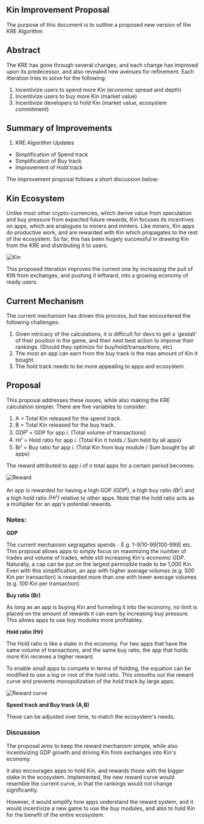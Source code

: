 ## Kin Improvement Proposal
The purpose of this document is to outline a proposed new version of the KRE Algorithm

## Abstract
The KRE has gone through several changes, and each change has improved upon its predecessor, and also revealed new avenues for refinement. Each itteration tries to solve for the following:

1. Incentivize users to spend more Kin (economic spread and depth)
2. Incentivize users to buy more Kin (market value)
3. Incentivize developers to hold Kin (market value, ecosystem commitment)


## Summary of Improvements
1. KRE Algorithm Updates

 - Simplification of Spend track
 - Simplification of Buy track
 - Improvement of Hold track

The improvement proposal follows a short discussion below:

## Kin Ecosystem
Unlike most other crypto-currencies, which derive value from speculation and buy pressure from expected future rewards, Kin focuses its incentives on apps, which are analogues to miners and minters. Like miners, Kin apps do productive work, and are rewarded with Kin which propagates to the rest of the ecosystem. So far, this has been hugely successful in drawing Kin from the KRE and distributing it to users.

![Kin](https://i.imgur.com/cKtxrRD.jpg)

This proposed itteration improves the current one by increasing the pull of KIN from exchanges, and pushing it leftward, into a growing economy of ready users. 

## Current Mechanism
The current mechanism has driven this process, but has encountered the following challenges:

1. Given intricacy of the calculations, it is difficult for devs to get a 'gestalt' of their position in the game, and their next best action to improve their rankings. (Should they optimize for buy/hold/transactions, etc)
2. The most an app can earn from the buy track is the max amount of Kin it bought.
3. The hold track needs to be more appealing to apps and ecosystem.

## Proposal
This proposal addresses these issues, while also making the KRE calculation simpler. There are five variables to consider:

1. A = Total Kin released for the spend track.
2. B = Total Kin released for the buy track.
3. GDP<sup>i</sup> = GDP for app *i*. (Total volume of transactions)
4. Hr<sup>i</sup> = Hold ratio for app *i*. (Total Kin it holds / Sum held by all apps)
5. Br<sup>i</sup> = Buy ratio for app *i*. (Total Kin from buy module / Sum bought by all apps)

The reward attributed to app *i* of *n* total apps for a certain period becomes:


![Reward](https://i.imgur.com/PdWkfx0.jpg)


An app is rewarded for having a high GDP *(GDP<sup>i</sup>)*, a high buy ratio *(Br<sup>i</sup>)* and a high hold ratio *(Hr<sup>i</sup>)* relative to other apps. Note that the hold ratio acts as a multiplier for an app's potential rewards.

### Notes:
**GDP**

The current mechanism segragates spends - E.g. 1-9|10-99|100-999| etc. This proposal allows apps to simply focus on maximizing the number of trades and volume of trades, while still increasing Kin's economic GDP. Naturally, a cap can be put on the largest permisible trade to be 1,000 Kin. Even with this simplification, an app with higher average volumes (e.g. 500 Kin per transaction) is rewarded more than one with lower average volumes (e.g. 100 Kin per transaction).


**Buy ratio (Br)**

As long as an app is buying Kin and funneling it into the economy, no limit is placed on the amount of rewards it can earn by increasing buy pressure. This allows apps to use buy modules more profitabley.


**Hold ratio (Hr)**

The Hold ratio is like a stake in the economy. For two apps that have the same volume of transactions, and the same buy ratio, the app that holds more Kin recieves a higher reward.

To enable small apps to compete in terms of holding, the equation can be modified to use a log or root of the hold ratio. This smooths out the reward curve and prevents monopolization of the hold track by large apps.


![Reward curve](https://i.imgur.com/uRvDWHm.jpg)


**Spend track and Buy track (A,B)**

These can be adjusted over time, to match the ecosystem's needs.

### Discussion
The proposal aims to keep the reward mechanism simple, while also incentivizing GDP growth and driving Kin from exchanges into Kin's economy.

It also encourages apps to hold Kin, and rewards those with the bigger stake in the ecosystem. Implemented, the new reward curve would resemble the current curve, in that the rankings would not change significantly.

However, it would simplify how apps understand the reward system, and it would incentivize a new game to use the buy modules, and also to hold Kin for the benefit of the entire ecosystem.
